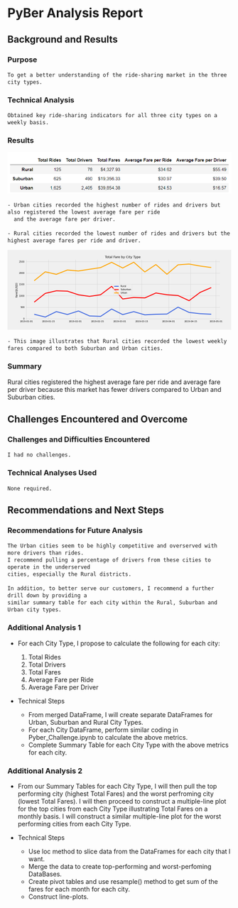 # PyBer Analysis Report


## Background and Results

### Purpose
    To get a better understanding of the ride-sharing market in the three city types.
### Technical Analysis
    Obtained key ride-sharing indicators for all three city types on a weekly basis.


### Results

![](Images/Summary_df.png)

    - Urban cities recorded the highest number of rides and drivers but also registered the lowest average fare per ride
      and the average fare per driver.

    - Rural cities recorded the lowest number of rides and drivers but the highest average fares per ride and driver.



![](Images/Fig8.png)

    - This image illustrates that Rural cities recorded the lowest weekly fares compared to both Suburban and Urban cities.


### Summary
Rural cities registered the highest average fare per ride and average fare per driver because this market has fewer drivers 
compared to Urban and Suburban cities.  




## Challenges Encountered and Overcome


### Challenges and Difficulties Encountered
    I had no challenges. 

### Technical Analyses Used
    None required.



## Recommendations and Next Steps

### Recommendations for Future Analysis
    The Urban cities seem to be highly competitive and overserved with more drivers than rides.  
    I recommend pulling a percentage of drivers from these cities to operate in the underserved 
    cities, especially the Rural districts.
    
    In addition, to better serve our customers, I recommend a further drill down by providing a
    similar summary table for each city within the Rural, Suburban and Urban city types.
    
### Additional Analysis 1

* For each City Type, I propose to calculate the following for each city:
    1) Total Rides
    2) Total Drivers
    3) Total Fares
    4) Average Fare per Ride
    5) Average Fare per Driver

* Technical Steps
    - From merged DataFrame, I will create separate DataFrames for Urban, Suburban and Rural City 
      Types.
    - For each City DataFrame, perform similar coding in Pyber_Challenge.ipynb to calculate the
      above metrics.
    - Complete Summary Table for each City Type with the above metrics for each city.
      
### Additional Analysis 2

* From our Summary Tables for each City Type, I will then pull the top performing city (highest Total
  Fares) and the worst perfroming city (lowest Total Fares).  I will then proceed to construct a 
  multiple-line plot for the top cities from each City Type illustrating Total Fares on a monthly basis.
  I will construct a similar multiple-line plot for the worst performing cities from each City Type.

* Technical Steps
    - Use loc method to slice data from the DataFrames for each city that I want.
    - Merge the data to create top-performing and worst-perfoming DataBases.
    - Create pivot tables and use resample() method to get sum of the fares for each month for each city.
    - Construct line-plots.

